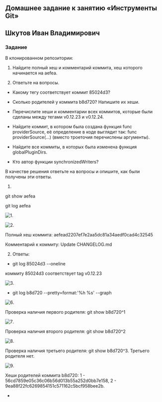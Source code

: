 ## Домашнее задание к занятию «Инструменты Git»

## Шкутов Иван Владимирович

### Задание

В клонированном репозитории:

1. Найдите полный хеш и комментарий коммита, хеш которого начинается на aefea.

2. Ответьте на вопросы.
   
- Какому тегу соответствует коммит 85024d3?
 
- Сколько родителей у коммита b8d720? Напишите их хеши.

- Перечислите хеши и комментарии всех коммитов, которые были сделаны между тегами v0.12.23 и v0.12.24.

- Найдите коммит, в котором была создана функция func providerSource, её определение в коде выглядит так: func providerSource(...) (вместо троеточия перечислены аргументы).

- Найдите все коммиты, в которых была изменена функция globalPluginDirs.

- Кто автор функции synchronizedWriters?

В качестве решения ответьте на вопросы и опишите, как были получены эти ответы.



1. 

git show aefea 

git log aefea

![1](https://github.com/Ivan-Shkutov/git-homeworks-04/blob/main/1.png).

![2](https://github.com/Ivan-Shkutov/git-homeworks-04/blob/main/2.png).

Полный хеш коммита: aefead2207ef7e2aa5dc81a34aedf0cad4c32545

Комментарий к коммиту: Update CHANGELOG.md

2. Ответы:

- git log 85024d3 --oneline

коммиту 85024d3 соответствует tag v0.12.23  

![3](https://github.com/Ivan-Shkutov/git-homeworks-04/blob/main/3.png).


- git log b8d720 --pretty=format:'%h %s' --graph

![6](https://github.com/Ivan-Shkutov/git-homeworks-04/blob/main/6.png).

Проверка наличия первого родителя: git show b8d720^1

![7](https://github.com/Ivan-Shkutov/git-homeworks-04/blob/main/7.png).

Проверка наличия второго родителя: git show b8d720^2

![8](https://github.com/Ivan-Shkutov/git-homeworks-04/blob/main/8.png).

Проверка наличия третьего родителя: git show b8d720^3. Третьего родителя нет.

![9](https://github.com/Ivan-Shkutov/git-homeworks-04/blob/main/9.png).

Хеши родителей коммита b8d720: 1 - 56cd7859e05c36c06b56d013b55a252d0bb7e158, 2 - 9ea88f22fc6269854151c571162c5bcf958bee2b.


- 
